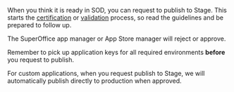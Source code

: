 <!-- markdownlint-disable-file MD041 -->
When you think it is ready in SOD, you can request to publish to Stage. This starts the [certification][1] or [validation][2] process, so read the guidelines and be prepared to follow up.

The SuperOffice app manager or App Store manager will reject or approve.

Remember to pick up application keys for all required environments **before** you request to publish.

For custom applications, when you request publish to Stage, we will automatically publish directly to production when approved.

<!-- Referenced links -->
[1]: ../standard-app/certification/certify-app.md
[2]: ../custom-app/validate.md
